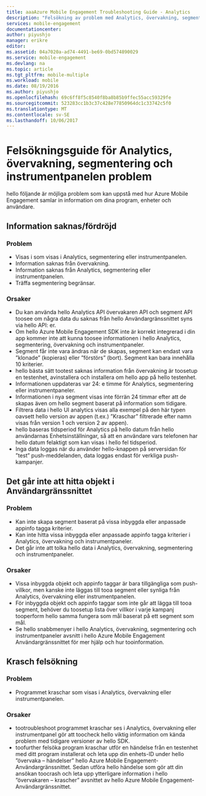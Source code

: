 ```yaml
---
title: aaaAzure Mobile Engagement Troubleshooting Guide - Analytics
description: "Felsökning av problem med Analytics, övervakning, segmentering och instrumentpanelen i Azure Mobile Engagement"
services: mobile-engagement
documentationcenter: 
author: piyushjo
manager: erikre
editor: 
ms.assetid: 04a7020a-ad74-4491-be69-0bd574890029
ms.service: mobile-engagement
ms.devlang: na
ms.topic: article
ms.tgt_pltfrm: mobile-multiple
ms.workload: mobile
ms.date: 08/19/2016
ms.author: piyushjo
ms.openlocfilehash: 69c6ff8f5c8540f8ba8b85b9ffec55acc59329fe
ms.sourcegitcommit: 523283cc1b3c37c428e77850964dc1c33742c5f0
ms.translationtype: MT
ms.contentlocale: sv-SE
ms.lasthandoff: 10/06/2017
---
```

# <a name="troubleshooting-guide-for-analytics-monitoring-segmentation-and-dashboard-issues"></a>Felsökningsguide för Analytics, övervakning, segmentering och instrumentpanelen problem
hello följande är möjliga problem som kan uppstå med hur Azure Mobile Engagement samlar in information om dina program, enheter och användare.

## <a name="missingdelayed-information"></a>Information saknas/fördröjd
### <a name="issue"></a>Problem
* Visas i som visas i Analytics, segmentering eller instrumentpanelen.
* Information saknas från övervakning.
* Information saknas från Analytics, segmentering eller instrumentpanelen.
* Träffa segmentering begränsar.

### <a name="causes"></a>Orsaker
* Du kan använda hello Analytics API övervakaren API och segment API toosee om några data du saknas från hello Användargränssnittet syns via hello API: er.
* Om hello Azure Mobile Engagement SDK inte är korrekt integrerad i din app kommer inte att kunna toosee informationen i hello Analytics, segmentering, övervakning och instrumentpaneler.
* Segment får inte vara ändras när de skapas, segment kan endast vara ”klonade” (kopieras) eller ”förstörs” (bort). Segment kan bara innehålla 10 kriterier.
* hello bästa sätt tootest saknas information från övervakning är toosetup en testenhet, avinstallera och installera om hello app på hello testenhet.
* Informationen uppdateras var 24: e timme för Analytics, segmentering eller instrumentpaneler.
* Informationen i nya segment visas inte förrän 24 timmar efter att de skapas även om hello segment baserat på information som tidigare.
* Filtrera data i hello UI analytics visas alla exempel på den här typen oavsett hello version av appen (t.ex.) ”Kraschar” filtrerade efter namn visas från version 1 och version 2 av appen).
* hello baseras tidsperiod för Analytics på hello datum från hello användarnas Enhetsinställningar, så att en användare vars telefonen har hello datum felaktigt som kan visas i hello fel tidsperiod.
* Inga data loggas när du använder hello-knappen på serversidan för ”test” push-meddelanden, data loggas endast för verkliga push-kampanjer.

## <a name="cant-locate-items-in-ui"></a>Det går inte att hitta objekt i Användargränssnittet
### <a name="issue"></a>Problem
* Kan inte skapa segment baserat på vissa inbyggda eller anpassade appinfo tagga kriterier.
* Kan inte hitta vissa inbyggda eller anpassade appinfo tagga kriterier i Analytics, övervakning och instrumentpaneler.
* Det går inte att tolka hello data i Analytics, övervakning, segmentering och instrumentpaneler.

### <a name="causes"></a>Orsaker
* Vissa inbyggda objekt och appinfo taggar är bara tillgängliga som push-villkor, men kanske inte läggas till tooa segment eller synliga från Analytics, övervakning eller instrumentpanelen. 
* För inbyggda objekt och appinfo taggar som inte går att lägga till tooa segment, behöver du toosetup lista över villkor i varje kampanj tooperform hello samma fungera som mål baserat på ett segment som mål.
* Se hello snabbmenyer i hello Analytics, övervakning, segmentering och instrumentpaneler avsnitt i hello Azure Mobile Engagement Användargränssnittet för mer hjälp och hur tooinformation.

## <a name="crash-troubleshooting"></a>Krasch felsökning
### <a name="issue"></a>Problem
* Programmet kraschar som visas i Analytics, övervakning eller instrumentpanelen.

### <a name="causes"></a>Orsaker
* tootroubleshoot programmet kraschar ses i Analytics, övervakning eller instrumentpanel gör att toocheck hello viktig information om kända problem med tidigare versioner av hello SDK.
* toofurther felsöka program kraschar utför en händelse från en testenhet med ditt program installerat och leta upp din enhets-ID under hello ”övervaka – händelser” hello Azure Mobile Engagement-Användargränssnittet. Sedan utföra hello händelse som gör att din ansökan toocrash och leta upp ytterligare information i hello ”övervakaren – krascher” avsnittet av hello Azure Mobile Engagement-Användargränssnittet. 

